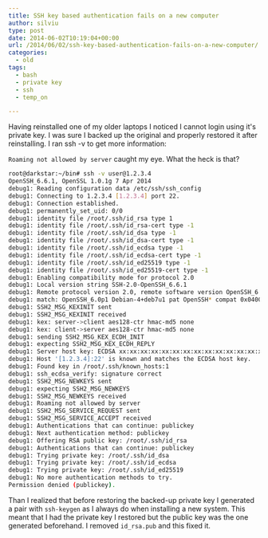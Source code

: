 ```yaml
---
title: SSH key based authentication fails on a new computer
author: silviu
type: post
date: 2014-06-02T10:19:04+00:00
url: /2014/06/02/ssh-key-based-authentication-fails-on-a-new-computer/
categories:
  - old
tags:
  - bash
  - private key
  - ssh
  - temp_on

---
```

Having reinstalled one of my older laptops I noticed I cannot login using it's private key. I was sure I backed up the original and properly restored it after reinstalling. I ran ssh -v to get more information:

`Roaming not allowed by server` caught my eye. What the heck is that?

<!--more-->

```bash
root@darkstar:~/bin# ssh -v user@1.2.3.4
OpenSSH_6.6.1, OpenSSL 1.0.1g 7 Apr 2014
debug1: Reading configuration data /etc/ssh/ssh_config
debug1: Connecting to 1.2.3.4 [1.2.3.4] port 22.
debug1: Connection established.
debug1: permanently_set_uid: 0/0
debug1: identity file /root/.ssh/id_rsa type 1
debug1: identity file /root/.ssh/id_rsa-cert type -1
debug1: identity file /root/.ssh/id_dsa type -1
debug1: identity file /root/.ssh/id_dsa-cert type -1
debug1: identity file /root/.ssh/id_ecdsa type -1
debug1: identity file /root/.ssh/id_ecdsa-cert type -1
debug1: identity file /root/.ssh/id_ed25519 type -1
debug1: identity file /root/.ssh/id_ed25519-cert type -1
debug1: Enabling compatibility mode for protocol 2.0
debug1: Local version string SSH-2.0-OpenSSH_6.6.1
debug1: Remote protocol version 2.0, remote software version OpenSSH_6.0p1 Debian-4+deb7u1
debug1: match: OpenSSH_6.0p1 Debian-4+deb7u1 pat OpenSSH* compat 0x04000000
debug1: SSH2_MSG_KEXINIT sent
debug1: SSH2_MSG_KEXINIT received
debug1: kex: server->client aes128-ctr hmac-md5 none
debug1: kex: client->server aes128-ctr hmac-md5 none
debug1: sending SSH2_MSG_KEX_ECDH_INIT
debug1: expecting SSH2_MSG_KEX_ECDH_REPLY
debug1: Server host key: ECDSA xx:xx:xx:xx:xx:xx:xx:xx:xx:xx:xx:xx:xx:xx:xx:xx
debug1: Host '[1.2.3.4]:22' is known and matches the ECDSA host key.
debug1: Found key in /root/.ssh/known_hosts:1
debug1: ssh_ecdsa_verify: signature correct
debug1: SSH2_MSG_NEWKEYS sent
debug1: expecting SSH2_MSG_NEWKEYS
debug1: SSH2_MSG_NEWKEYS received
debug1: Roaming not allowed by server
debug1: SSH2_MSG_SERVICE_REQUEST sent
debug1: SSH2_MSG_SERVICE_ACCEPT received
debug1: Authentications that can continue: publickey
debug1: Next authentication method: publickey
debug1: Offering RSA public key: /root/.ssh/id_rsa
debug1: Authentications that can continue: publickey
debug1: Trying private key: /root/.ssh/id_dsa
debug1: Trying private key: /root/.ssh/id_ecdsa
debug1: Trying private key: /root/.ssh/id_ed25519
debug1: No more authentication methods to try.
Permission denied (publickey).
```

Than I realized that before restoring the backed-up private key I generated a pair with `ssh-keygen` as I always do when installing a new system. This meant that I had the private key I restored but the public key was the one generated beforehand. I removed `id_rsa.pub` and this fixed it.
